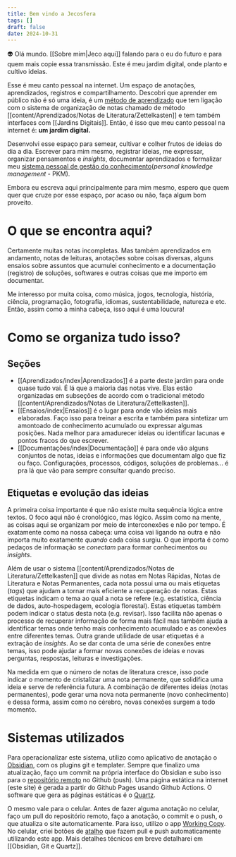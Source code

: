 ```yaml
---
title: Bem vindo a Jecosfera
tags: []
draft: false
date: 2024-10-31
---
```

👽 Olá mundo. [[Sobre mim|Jeco aqui]] falando para o eu do futuro e para quem mais copie essa transmissão. Este é meu jardim digital, onde planto e cultivo ideias. 

Esse é meu canto pessoal na internet. Um espaço de anotações, aprendizados, registros e compartilhamento. Descobri que aprender em público não é só uma ideia, é um [método de aprendizado](https://www.swyx.io/learn-in-public) que tem ligação com o sistema de organização de notas chamado de método [[content/Aprendizados/Notas de Literatura/Zettelkasten]] e tem também interfaces com [[Jardins Digitais]]. Então, é isso que meu canto pessoal na internet é: **um jardim digital.**

Desenvolvi esse espaço para semear, cultivar e colher frutos de ideias do dia a dia. Escrever para mim mesmo, registrar ideias, me expressar, organizar pensamentos e *insights*, documentar aprendizados e formalizar meu [sistema pessoal de gestão do conhecimento](https://sbgc.org.br/o-que-e-personal-knowledge-management/)(*personal knowledge management* - PKM). 

Embora eu escreva aqui principalmente para mim mesmo, espero que quem quer que cruze por esse espaço, por acaso ou não, faça algum bom proveito. 

# O que se encontra aqui?

Certamente muitas notas incompletas. Mas também aprendizados em andamento, notas de leituras, anotações sobre coisas diversas, alguns ensaios sobre assuntos que acumulei conhecimento e a documentação (registro) de soluções, softwares e outras coisas que me importo em documentar.

Me interesso por muita coisa, como música, jogos, tecnologia, história, ciência, programação, fotografia, idiomas, sustentabilidade, natureza e etc. Então, assim como a minha cabeça, isso aqui é uma loucura! 

# Como se organiza tudo isso?

## Seções 

-  [[Aprendizados/index|Aprendizados]] é a parte deste jardim para onde quase tudo vai. É lá que a maioria das notas vive. Elas estão organizadas em subseções de acordo com o tradicional método [[content/Aprendizados/Notas de Literatura/Zettelkasten]]. 
- [[Ensaios/index|Ensaios]] é o lugar para onde vão ideias mais elaboradas. Faço isso para treinar a escrita e também para sintetizar um amontoado de conhecimento acumulado ou expressar algumas posições. Nada melhor para amadurecer ideias ou identificar lacunas e pontos fracos do que escrever. 
- [[Documentações/index|Documentação]] é para onde vão alguns conjuntos de notas, ideias e informações que documentam algo que fiz ou faço. Configurações, processos, códigos, soluções de problemas… é pra lá que vão para sempre consultar quando preciso.

## Etiquetas e evolução das ideias

A primeira coisa importante é que não existe muita sequência lógica entre textos. O foco aqui não é cronológico, mas lógico. Assim como na mente, as coisas aqui se organizam por meio de interconexões e não por tempo. É exatamente como na nossa cabeça: uma coisa vai ligando na outra e não importa muito exatamente *quando* cada coisa surgiu. O que importa é como pedaços de informação se *conectam* para formar conhecimentos ou *insights*.

Além de usar o sistema [[content/Aprendizados/Notas de Literatura/Zettelkasten]] que divide as notas em Notas Rápidas, Notas de Literatura e Notas Permanentes, cada nota possui uma ou mais etiquetas (*tags*) que ajudam a tornar mais eficiente a recuperação de notas. Estas etiquetas indicam o tema ao qual a nota se refere (e.g. estatística, ciência de dados, auto-hospedagem, ecologia florestal). Estas etiquetas também podem indicar o status desta nota (e.g. revisar). Isso facilita não apenas o processo de recuperar informação de forma mais fácil mas também ajuda a identificar temas onde tenho mais conhecimento acumulado e as conexões entre diferentes temas. Outra grande utilidade de usar etiquetas é a extração de *insights*. Ao se dar conta de uma série de conexões entre temas, isso pode ajudar a formar novas conexões de ideias e novas perguntas, respostas, leituras e investigações. 

Na medida em que o número de notas de literatura cresce, isso pode indicar o momento de cristalizar uma nota permanente, que solidifica uma ideia e serve de referência futura. A combinação de diferentes ideias (notas permanentes), pode gerar uma nova nota permanente (novo conhecimento) e dessa forma, assim como no cérebro, novas conexões surgem a todo momento.

# Sistemas utilizados

Para operacionalizar este sistema, utilizo como aplicativo de anotação o [Obsidian](https://obsidian.md/), com os plugins git e templater. Sempre que finalizo uma atualização, faço um commit na própria interface do Obsidian e subo isso para o [repositório remoto](https://github.com/jecogeo/Jecogeo-jardim-digital/) no Github (push). Uma página estática na internet (este site) é gerada a partir do Github Pages usando Github Actions. O software que gera as páginas estáticas é o [Quartz](https://quartz.jzhao.xyz/).

O mesmo vale para o celular. Antes de fazer alguma anotação no celular, faço um pull do repositório remoto, faço a anotação, o commit e o push, o que atualiza o site automaticamente. Para isso, utilizo o app [Working Copy](https://workingcopy.app/). No celular, criei botões de [atalho](https://support.apple.com/guide/shortcuts/welcome/ios) que fazem pull e push automaticamente utilizando este app. Mais detalhes técnicos em breve detalharei em [[Obsidian, Git e Quartz]].